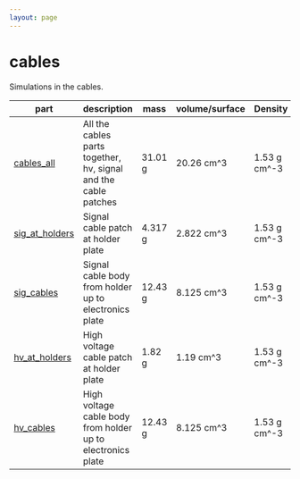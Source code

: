```yaml
---
layout: page
---
```


# cables

Simulations in the cables.

| part | description | mass | volume/surface | Density | MaGe volumes |
| -- | -- | -- | -- | -- | -- |
| [cables_all](/gerda-mage-sim/volumes/parts/cables_all) | All the cables parts together, hv, signal and the cable patches | 31.01 g | 20.26 cm^3 | 1.53 g cm^-3 | `HVCableAtHolder_Phase2_[0-39]`, `SignalCableAtHolder_Phase2_[0-39]`, `HVCableFromHolderToElectronicsPlate_Phase2_[0-39]`, `SignalCableFromHolderToElectronicsPlate_Phase2_[0-39]` |
| [sig_at_holders](/gerda-mage-sim/volumes/parts/sig_at_holders) | Signal cable patch at holder plate | 4.317 g | 2.822 cm^3 | 1.53 g cm^-3 | `SignalCableAtHolder_Phase2_[0-39]` |
| [sig_cables](/gerda-mage-sim/volumes/parts/sig_cables) | Signal cable body from holder up to electronics plate | 12.43 g | 8.125 cm^3 | 1.53 g cm^-3 | `SignalCableFromHolderToElectronicsPlate_Phase2_[0-39]` |
| [hv_at_holders](/gerda-mage-sim/volumes/parts/hv_at_holders) | High voltage cable patch at holder plate | 1.82 g | 1.19 cm^3 | 1.53 g cm^-3 | `HVCableAtHolder_Phase2_[0-39]` |
| [hv_cables](/gerda-mage-sim/volumes/parts/hv_cables) | High voltage cable body from holder up to electronics plate | 12.43 g | 8.125 cm^3 | 1.53 g cm^-3 | `HVCableFromHolderToElectronicsPlate_Phase2_[0-39]` |

<p align="center">
<p/>
